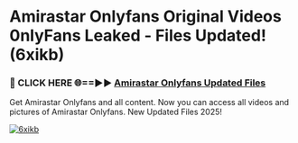 # Amirastar Onlyfans Original Videos 0nlyFans Leaked - Files Updated! (6xikb)

<h3>🔴 CLICK HERE 🌐==►► <a href="https://tinyurl.com/ehrbuxhb" rel="nofollow">Amirastar Onlyfans Updated Files</a></h3>

Get Amirastar Onlyfans and all content. Now you can access all videos and pictures of Amirastar Onlyfans. New Updated Files 2025!

[![6xikb](https://i.imgur.com/lVYEuWS.gif)](https://tinyurl.com/ehrbuxhb)
